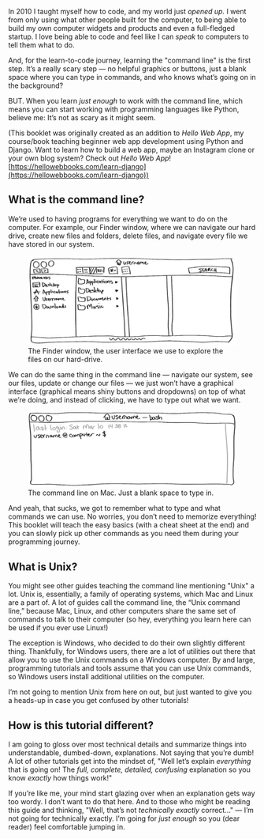 In 2010 I taught myself how to code, and my world just *opened up.* I went from only using what other people built for the computer, to being able to build my own computer widgets and products and even a full-fledged startup. I love being able to code and feel like I can *speak* to computers to tell them what to do.

And, for the learn-to-code journey, learning the "command line" is the first step. It’s a really scary step — no helpful graphics or buttons, just a blank space where you can type in commands, and who knows what’s going on in the background?

BUT. When you learn *just enough* to work with the command line, which means you can start working with programming languages like Python, believe me: It’s not as scary as it might seem.

(This booklet was originally created as an addition to *Hello Web App*, my
course/book teaching beginner web app development using Python and Django. Want
to learn how to build a web app, maybe an Instagram clone or your own blog
system? Check out *Hello Web App*!
[https://hellowebbooks.com/learn-django](https://hellowebbooks.com/learn-django))

## What is the command line?

We’re used to having programs for everything we want to do on the computer. For example, our Finder window, where we can navigate our hard drive, create new files and folders, delete files, and navigate every file we have stored in our system.

<figure class="caption">
<img src="/static/images/course/cmd/finder.jpg" alt="" class="no-shadow"/>
<figcaption>The Finder window, the user interface we use to explore the files on our
hard-drive.</figcaption>
</figure>

We can do the same thing in the command line — navigate our system, see our files, update or change our files — we just won’t have a graphical interface (graphical means shiny buttons and dropdowns) on top of what we’re doing, and instead of clicking, we have to type out what we want.

<figure class="caption">
<img src="/static/images/course/cmd/cmd.jpg" alt="" class="no-shadow"/>
<figcaption>The command line on Mac. Just a blank space to type in.</figcaption>
</figure>

And yeah, that sucks, we got to remember what to type and what commands we can use. No worries, you don’t need to memorize everything! This booklet will teach the easy basics (with a cheat sheet at the end) and you can slowly pick up other commands as you need them during your programming journey.

## What is Unix?

You might see other guides teaching the command line mentioning "Unix" a lot. Unix is, essentially, a family of operating systems, which Mac and Linux are a part of. A lot of guides call the command line, the “Unix command line,” because Mac, Linux, and other computers share the same set of commands to talk to their computer (so hey, everything you learn here can be used if you ever use Linux!)

The exception is Windows, who decided to do their own slightly different thing. Thankfully, for Windows users, there are a lot of utilities out there that allow you to use the Unix commands on a Windows computer. By and large, programming tutorials and tools assume that you can use Unix commands, so Windows users install additional utilities on the computer.

I’m not going to mention Unix from here on out, but just wanted to give you a heads-up in case you get confused by other tutorials!

## How is this tutorial different?

I am going to gloss over most technical details and summarize things into understandable, dumbed-down, explanations. Not saying that you’re dumb! A lot of other tutorials get into the mindset of, "Well let’s explain *everything* that is going on! The *full, complete, detailed, confusing* explanation so you know *exactly* how things work!"

If you’re like me, your mind start glazing over when an explanation gets way too wordy. I don’t want to do that here. And to those who might be reading this guide and thinking, "Well, that’s not *technically exactly* correct…" — I’m not going for technically exactly. I’m going for *just enough* so you (dear reader) feel comfortable jumping in.
